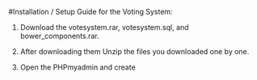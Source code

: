 #Installation / Setup Guide for the Voting System:

1. Download the votesystem.rar, votesystem.sql, and bower_components.rar.

2. After downloading them Unzip the files you downloaded one by one.

3. Open the PHPmyadmin and create 
